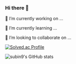 ### Hi there 👋

🔭 I’m currently working on ...

🌱 I’m currently learning ...

👯 I’m looking to collaborate on ...

[![Solved.ac Profile](http://mazassumnida.wtf/api/v2/generate_badge?boj=subin1031)](https://solved.ac/subin1031)<br/>

![subin9's GitHub stats](https://github-readme-stats.vercel.app/api?username=subin9&show_icons=true&theme=radical)
